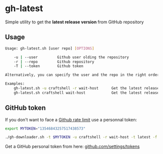 # gh-latest

Simple utility to get the **latest release version** from GitHub repository

## Usage

```sh
Usage: gh-latest.sh [user repo] [OPTIONS]

    -u | --user         Github user olding the repository
    -r | --repo         Github repository
    -T | --token        Github token

Alternatively, you can specify the user and the repo in the right order.

Examples:
    gh-latest.sh -u craftshell -r wait-host      Get the latest release version of wait-host
    gh-latest.sh craftshell wait-host            Get the latest release version of wait-host
```

## GitHub token

If you don't want to face a [Github rate limit](https://developer.github.com/v3/rate_limit/) use a personnal token:

```sh
export MYTOKEN="13546843257517438573"

./gh-downloader.sh -t $MYTOKEN -u craftshell -r wait-host -t latest -f wait-host.sh -o /usr/sbin/wait-host
```

Get a GitHub personal token from here:  [github.com/settings/tokens](github.com/settings/tokens)
